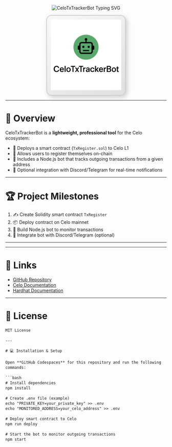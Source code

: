 <!-- Typing effect for project name -->
<p align="center">
  <img src="https://readme-typing-svg.herokuapp.com?font=Courier+Prime&weight=700&size=48&pause=800&color=32CD32&center=true&vCenter=true&width=600&lines=CeloTxTrackerBot" alt="CeloTxTrackerBot Typing SVG" />
</p>

<!-- Logo with shadow and rounded border -->
<p align="center">
  <span style="display: inline-block; border: 2px solid #ccc; padding: 12px; border-radius: 16px; background: linear-gradient(145deg, #f9f9f9, #e0e0e0); box-shadow: 5px 5px 15px rgba(0,0,0,0.2);">
    <img src="assets/logo.png" alt="CeloTxTrackerBot Logo" width="220"/>
  </span>
</p>

---

# 📖 Overview

CeloTxTrackerBot is a **lightweight, professional tool** for the Celo ecosystem:

- 🚀 Deploys a smart contract (`TxRegister.sol`) to Celo L1  
- 🔗 Allows users to register themselves on-chain  
- 🤖 Includes a Node.js bot that tracks outgoing transactions from a given address  
- 🔔 Optional integration with Discord/Telegram for real-time notifications  

---

# 🏆 Project Milestones

1. ✍️ Create Solidity smart contract `TxRegister`  
2. 📦 Deploy contract on Celo mainnet  
3. 🤖 Build Node.js bot to monitor transactions  
4. 🔔 Integrate bot with Discord/Telegram (optional)  

---

---

# 🔗 Links

- [GitHub Repository](https://github.com/Mystique85/CeloTxTrackerBot)  
- [Celo Documentation](https://docs.celo.org/)  
- [Hardhat Documentation](https://hardhat.org/)



---

# 📜 License


```text
MIT License

---

# 💻 Installation & Setup

Open **GitHub Codespaces** for this repository and run the following commands:

```bash
# Install dependencies
npm install

# Create .env file (example)
echo "PRIVATE_KEY=your_private_key" >> .env
echo "MONITORED_ADDRESS=your_celo_address" >> .env

# Deploy smart contract to Celo
npm run deploy

# Start the bot to monitor outgoing transactions
npm start

